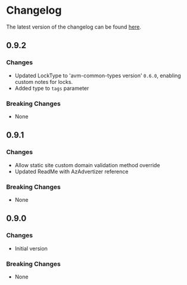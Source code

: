 # Changelog

The latest version of the changelog can be found [here](https://github.com/Azure/bicep-registry-modules/blob/main/avm/res/web/static-site/CHANGELOG.md).

## 0.9.2

### Changes

- Updated LockType to 'avm-common-types version' `0.6.0`, enabling custom notes for locks.
- Added type to `tags` parameter

### Breaking Changes

- None

## 0.9.1

### Changes

- Allow static site custom domain validation method override
- Updated ReadMe with AzAdvertizer reference

### Breaking Changes

- None

## 0.9.0

### Changes

- Initial version

### Breaking Changes

- None

